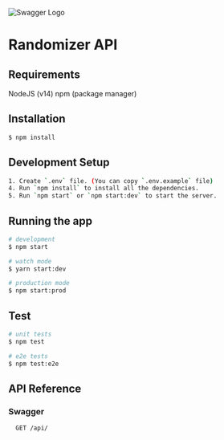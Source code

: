 ![Swagger Logo](https://www.vectorlogo.zone/logos/nestjs/nestjs-ar21.png)
# Randomizer API

## Requirements

NodeJS (v14)
npm (package manager)

## Installation

```bash
$ npm install
```

## Development Setup
```bash
1. Create `.env` file. (You can copy `.env.example` file)
4. Run `npm install` to install all the dependencies.
5. Run `npm start` or `npm start:dev` to start the server.
```

## Running the app

```bash
# development
$ npm start

# watch mode
$ yarn start:dev

# production mode
$ npm start:prod
```
## Test

```bash
# unit tests
$ npm test

# e2e tests
$ npm test:e2e
```



## API Reference

### Swagger


```http
  GET /api/
```


